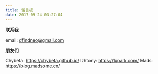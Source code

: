 ```yaml
---
title: 留言板
date: 2017-09-24 03:27:04
---
```




**联系我**  

email: 	dfindneo@gmail.com

**朋友们**

  Chybeta:  		 https://chybeta.github.io/
  lzhtony:		 https://lxpark.com/
  Mads:			 https://blog.madsome.cn/



